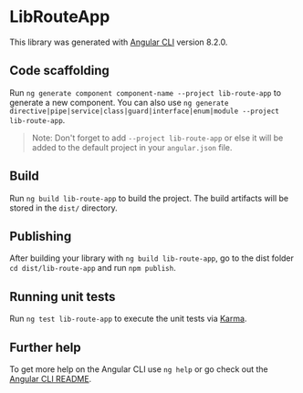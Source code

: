 # LibRouteApp

This library was generated with [Angular CLI](https://github.com/angular/angular-cli) version 8.2.0.

## Code scaffolding

Run `ng generate component component-name --project lib-route-app` to generate a new component. You can also use `ng generate directive|pipe|service|class|guard|interface|enum|module --project lib-route-app`.
> Note: Don't forget to add `--project lib-route-app` or else it will be added to the default project in your `angular.json` file. 

## Build

Run `ng build lib-route-app` to build the project. The build artifacts will be stored in the `dist/` directory.

## Publishing

After building your library with `ng build lib-route-app`, go to the dist folder `cd dist/lib-route-app` and run `npm publish`.

## Running unit tests

Run `ng test lib-route-app` to execute the unit tests via [Karma](https://karma-runner.github.io).

## Further help

To get more help on the Angular CLI use `ng help` or go check out the [Angular CLI README](https://github.com/angular/angular-cli/blob/master/README.md).
